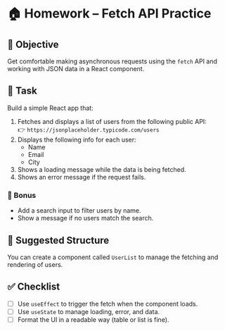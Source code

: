 ﻿# 🏠 Homework – Fetch API Practice

## 🎯 Objective

Get comfortable making asynchronous requests using the `fetch` API and working with JSON data in a React component.

## 📝 Task

Build a simple React app that:

1. Fetches and displays a list of users from the following public API:  
   👉 `https://jsonplaceholder.typicode.com/users`
2. Displays the following info for each user:
   - Name
   - Email
   - City
3. Shows a loading message while the data is being fetched.
4. Shows an error message if the request fails.

### 🔧 Bonus

- Add a search input to filter users by name.
- Show a message if no users match the search.

## 📁 Suggested Structure

You can create a component called `UserList` to manage the fetching and rendering of users.

## ✅ Checklist

- [ ] Use `useEffect` to trigger the fetch when the component loads.
- [ ] Use `useState` to manage loading, error, and data.
- [ ] Format the UI in a readable way (table or list is fine).
